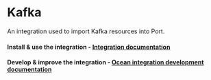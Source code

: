 # Kafka

An integration used to import Kafka resources into Port.

#### Install & use the integration - [Integration documentation](https://docs.port.io/build-your-software-catalog/sync-data-to-catalog/event-processing/kafka)

#### Develop & improve the integration - [Ocean integration development documentation](https://ocean.getport.io/develop-an-integration/)